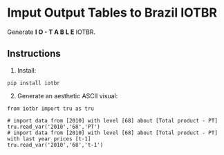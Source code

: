 # Imput Output Tables to Brazil IOTBR

Generate **I O - T A B L E** IOTBR.

## Instructions

1. Install:

```
pip install iotbr
```

2. Generate an aesthetic ASCII visual:

```python3
from iotbr import tru as tru

# import data from [2010] with level [68] about [Total product - PT]
tru.read_var('2010','68','PT')
# import data from [2010] with level [68] about [Total product - PT] with last year prices [t-1]
tru.read_var('2010','68','t-1')
```

